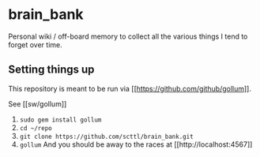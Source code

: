 brain_bank
==========

Personal wiki / off-board memory to collect all the various things I tend to forget over time.

Setting things up
--------------------
This repository is meant to be run via [[https://github.com/github/gollum]].

See [[sw/gollum]]

1. ```sudo gem install gollum```
2. ```cd ~/repo```
3. ```git clone https://github.com/scttl/brain_bank.git```
4. ```gollum```
And you should be away to the races at [[http://localhost:4567]]
